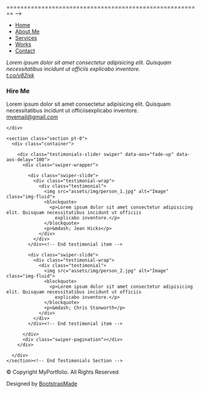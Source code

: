 
  ======================================================== -->
</head>

<body>

  <!-- ======= Navbar ======= -->
  <div class="collapse navbar-collapse custom-navmenu" id="main-navbar">
    <div class="container py-2 py-md-5">
      <div class="row align-items-start">
        <div class="col-md-2">
          <ul class="custom-menu">
            <li><a href="index.html">Home</a></li>
            <li><a href="about.html">About Me</a></li>
            <li><a href="services.html">Services</a></li>
            <li class="active"><a href="works.html">Works</a></li>
            <li><a href="contact.html">Contact</a></li>
          </ul>
        </div>
        <div class="col-md-6 d-none d-md-block  mr-auto">
          <div class="tweet d-flex">
            <span class="bi bi-twitter text-white mt-2 mr-3"></span>
            <div>
              <p><em>Lorem ipsum dolor sit amet consectetur adipisicing elit. Quisquam necessitatibus incidunt ut officiis explicabo inventore. <br> <a href="#">t.co/v82jsk</a></em></p>
            </div>
          </div>
        </div>
        <div class="col-md-4 d-none d-md-block">
          <h3>Hire Me</h3>
          <p>Lorem ipsum dolor sit amet consectetur adipisicing elit. Quisquam necessitatibus incidunt ut officiisexplicabo inventore. <br> <a href="#">myemail@gmail.com</a></p>
        </div>
      </div>

    </div>
  </div><!DOCTYPE html>
<html lang="en">

<head>
  <meta charset="utf-8">
  <meta content="width=device-width, initial-scale=1.0" name="viewport">

  <title>MyPortfolio Bootstrap Template - Work Single</title>
  <meta content="" name="description">
  <meta content="" name="keywords">

  <!-- Favicons -->
  <link href="assets/img/favicon.png" rel="icon">
  <link href="assets/img/apple-touch-icon.png" rel="apple-touch-icon">

  <!-- Google Fonts -->
  <link href="https://fonts.googleapis.com/css?family=https://fonts.googleapis.com/css?family=Inconsolata:400,500,600,700|Raleway:400,400i,500,500i,600,600i,700,700i" rel="stylesheet">

  <!-- Vendor CSS Files -->
  <link href="assets/vendor/aos/aos.css" rel="stylesheet">
  <link href="assets/vendor/bootstrap/css/bootstrap.min.css" rel="stylesheet">
  <link href="assets/vendor/bootstrap-icons/bootstrap-icons.css" rel="stylesheet">
  <link href="assets/vendor/swiper/swiper-bundle.min.css" rel="stylesheet">

  <!-- Template Main CSS File -->
  <link href="assets/css/style.css" rel="stylesheet">

  <!-- =======================================================
  * Template Name: MyPortfolio
  * Updated: Jan 29 2024 with Bootstrap v5.3.2
  * Template URL: https://bootstrapmade.com/myportfolio-bootstrap-portfolio-website-template/
  * Author: BootstrapMade.com
  * License: https://bootstrapmade.com/license/

  <nav class="navbar navbar-light custom-navbar">
    <div class="container">
      <a class="navbar-brand" href="index.html">MyPortfolio.</a>
      <a href="#" class="burger" data-bs-toggle="collapse" data-bs-target="#main-navbar">
        <span></span>
      </a>
    </div>
  </nav>

  <main id="main">

    <section class="section">
      <div class="container">
        <div class="row mb-4 align-items-center">
          <div class="col-md-6" data-aos="fade-up">
            <h2>Work Single Page</h2>
            <p>Lorem ipsum dolor sit amet consectetur adipisicing elit. Quisquam necessitatibus incidunt ut officiis explicabo inventore.</p>
          </div>
        </div>
      </div>

      <div class="site-section pb-0">
        <div class="container">
          <div class="row align-items-stretch">
            <div class="col-md-8" data-aos="fade-up">
              <img src="assets/img/img_1_big.jpg" alt="Image" class="img-fluid">
            </div>
            <div class="col-md-3 ml-auto" data-aos="fade-up" data-aos-delay="100">
              <div class="sticky-content">
                <h3 class="h3">Boxed Water</h3>
                <p class="mb-4"><span class="text-muted">Design</span></p>

                <div class="mb-5">
                  <p>Lorem ipsum dolor sit amet, consectetur adipisicing elit. Dolores illo, id recusandae molestias
                    illum unde pariatur, enim tempora.</p>

                </div>

                <h4 class="h4 mb-3">What I did</h4>
                <ul class="list-unstyled list-line mb-5">
                  <li>Design</li>
                  <li>HTML5/CSS3</li>
                  <li>CMS</li>
                  <li>Logo</li>
                </ul>

                <p><a href="#" class="readmore">Visit Website</a></p>
              </div>
            </div>
          </div>
        </div>
    </section>

    <!-- ======= Testimonials Section ======= -->
    <section class="section pt-0">
      <div class="container">

        <div class="testimonials-slider swiper" data-aos="fade-up" data-aos-delay="100">
          <div class="swiper-wrapper">

            <div class="swiper-slide">
              <div class="testimonial-wrap">
                <div class="testimonial">
                  <img src="assets/img/person_1.jpg" alt="Image" class="img-fluid">
                  <blockquote>
                    <p>Lorem ipsum dolor sit amet consectetur adipisicing elit. Quisquam necessitatibus incidunt ut officiis
                      explicabo inventore.</p>
                  </blockquote>
                  <p>&mdash; Jean Hicks</p>
                </div>
              </div>
            </div><!-- End testimonial item -->

            <div class="swiper-slide">
              <div class="testimonial-wrap">
                <div class="testimonial">
                  <img src="assets/img/person_2.jpg" alt="Image" class="img-fluid">
                  <blockquote>
                    <p>Lorem ipsum dolor sit amet consectetur adipisicing elit. Quisquam necessitatibus incidunt ut officiis
                      explicabo inventore.</p>
                  </blockquote>
                  <p>&mdash; Chris Stanworth</p>
                </div>
              </div>
            </div><!-- End testimonial item -->

          </div>
          <div class="swiper-pagination"></div>
        </div>

      </div>
    </section><!-- End Testimonials Section -->

  </main><!-- End #main -->

  <!-- ======= Footer ======= -->
  <footer class="footer" role="contentinfo">
    <div class="container">
      <div class="row">
        <div class="col-sm-6">
          <p class="mb-1">&copy; Copyright MyPortfolio. All Rights Reserved</p>
          <div class="credits">
            <!--
            All the links in the footer should remain intact.
            You can delete the links only if you purchased the pro version.
            Licensing information: https://bootstrapmade.com/license/
            Purchase the pro version with working PHP/AJAX contact form: https://bootstrapmade.com/buy/?theme=MyPortfolio
          -->
            Designed by <a href="https://bootstrapmade.com/">BootstrapMade</a>
          </div>
        </div>
        <div class="col-sm-6 social text-md-end">
          <a href="#"><span class="bi bi-twitter"></span></a>
          <a href="#"><span class="bi bi-facebook"></span></a>
          <a href="#"><span class="bi bi-instagram"></span></a>
          <a href="#"><span class="bi bi-linkedin"></span></a>
        </div>
      </div>
    </div>
  </footer>

  <a href="#" class="back-to-top d-flex align-items-center justify-content-center"><i class="bi bi-arrow-up-short"></i></a>

  <!-- Vendor JS Files -->
  <script src="assets/vendor/aos/aos.js"></script>
  <script src="assets/vendor/bootstrap/js/bootstrap.bundle.min.js"></script>
  <script src="assets/vendor/isotope-layout/isotope.pkgd.min.js"></script>
  <script src="assets/vendor/swiper/swiper-bundle.min.js"></script>
  <script src="assets/vendor/php-email-form/validate.js"></script>

  <!-- Template Main JS File -->
  <script src="assets/js/main.js"></script>

</body>

</html>
